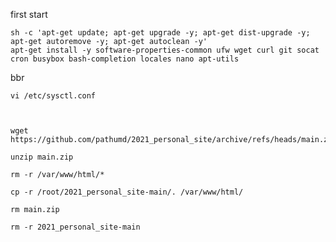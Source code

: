 first start

```
sh -c 'apt-get update; apt-get upgrade -y; apt-get dist-upgrade -y; apt-get autoremove -y; apt-get autoclean -y'
apt-get install -y software-properties-common ufw wget curl git socat cron busybox bash-completion locales nano apt-utils
```

bbr
```
vi /etc/sysctl.conf

```

```

```

```

```

```
wget https://github.com/pathumd/2021_personal_site/archive/refs/heads/main.zip
```
```
unzip main.zip
```
```
rm -r /var/www/html/*
```
```
cp -r /root/2021_personal_site-main/. /var/www/html/
```
```
rm main.zip
```
```
rm -r 2021_personal_site-main
```
